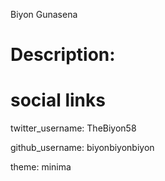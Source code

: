Biyon Gunasena
# Description:  
# social links
twitter_username: TheBiyon58 

github_username:  biyonbiyonbiyon 


theme: minima
